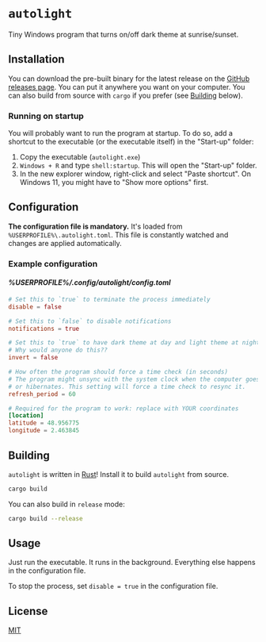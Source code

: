 # `autolight`

Tiny Windows program that turns on/off dark theme at sunrise/sunset.

## Installation

You can download the pre-built binary for the latest release on the
[GitHub releases page](https://github.com/cworld1/autolight/releases). You can put
it anywhere you want on your computer. You can also build from source with
`cargo` if you prefer (see [Building](#building) below).

### Running on startup

You will probably want to run the program at startup. To do so, add a shortcut
to the executable (or the executable itself) in the "Start-up" folder:

1. Copy the executable (`autolight.exe`)
2. `Windows + R` and type `shell:startup`. This will open the "Start-up" folder.
3. In the new explorer window, right-click and select "Paste shortcut". On
   Windows 11, you might have to "Show more options" first.

## Configuration

**The configuration file is mandatory.** It's loaded from
`%USERPROFILE%\.autolight.toml`. This file is constantly watched and changes are
applied automatically.

### Example configuration

#### _%USERPROFILE%/.config/autolight/config.toml_

```toml
# Set this to `true` to terminate the process immediately
disable = false

# Set this to `false` to disable notifications
notifications = true

# Set this to `true` to have dark theme at day and light theme at night
# Why would anyone do this??
invert = false

# How often the program should force a time check (in seconds)
# The program might unsync with the system clock when the computer goes to sleep
# or hibernates. This setting will force a time check to resync it.
refresh_period = 60

# Required for the program to work: replace with YOUR coordinates
[location]
latitude = 48.956775
longitude = 2.463845
```

## Building

`autolight` is written in [Rust](https://www.rust-lang.org/tools/install)!
Install it to build `autolight` from source.

```sh
cargo build
```

You can also build in `release` mode:

```sh
cargo build --release
```

## Usage

Just run the executable. It runs in the background. Everything else happens in
the configuration file.

To stop the process, set `disable = true` in the configuration file.

## License

[MIT](./LICENSE)
